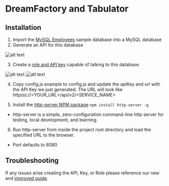 # DreamFactory and Tabulator

## Installation

1. Import the [MySQL Employees](https://dev.mysql.com/doc/employee/en/) sample database into a MySQL database 
2. Generate an API for this database

![alt text](./createservice.png)

3. Create a [role and API key](http://guide.dreamfactory.com/docs/chapter03.html#creating-a-role) capable of talking to this database.

![alt text](./createrole.png)
![alt text](./createapikey.png)

4. Copy config.js.example to config.js and update the apiKey and url with the API Key we just generated. The URL will look like http(s)://<YOUR_URL>/api/v2/<SERVICE_NAME>

5. Install the [http-server NPM package](https://www.npmjs.com/package/http-server) `npm install http-server -g`
  - http-server is a simple, zero-configuration command-line http server for testing, local development, and learning.

6. Run http-server from inside the project root directory and load the specified URL to the browser.
  - Port defaults to 8080

## Troubleshooting

If any issues arise creating the API, Key, or Role please reference our new and [improved guide](https://guide.dreamfactory.com/docs/#about-this-guide).
